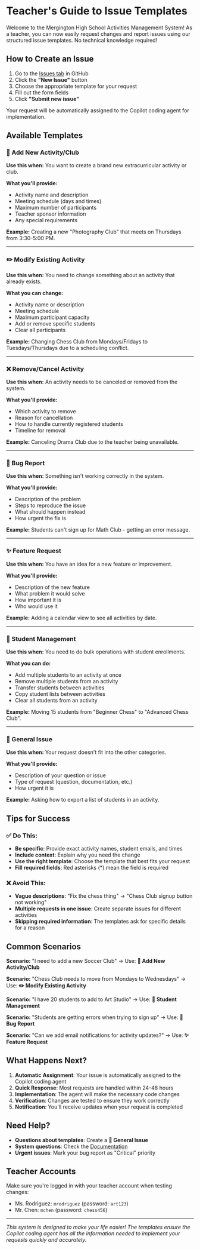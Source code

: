# Teacher's Guide to Issue Templates

Welcome to the Mergington High School Activities Management System! As a teacher, you can now easily request changes and report issues using our structured issue templates. No technical knowledge required!

## How to Create an Issue

1. Go to the [Issues tab](https://github.com/ktanino10/skills-expand-your-team-with-copilot/issues) in GitHub
2. Click the **"New Issue"** button
3. Choose the appropriate template for your request
4. Fill out the form fields
5. Click **"Submit new issue"**

Your request will be automatically assigned to the Copilot coding agent for implementation.

## Available Templates

### 🎯 Add New Activity/Club
**Use this when:** You want to create a brand new extracurricular activity or club.

**What you'll provide:**
- Activity name and description
- Meeting schedule (days and times)
- Maximum number of participants
- Teacher sponsor information
- Any special requirements

**Example:** Creating a new "Photography Club" that meets on Thursdays from 3:30-5:00 PM.

---

### ✏️ Modify Existing Activity
**Use this when:** You need to change something about an activity that already exists.

**What you can change:**
- Activity name or description
- Meeting schedule
- Maximum participant capacity
- Add or remove specific students
- Clear all participants

**Example:** Changing Chess Club from Mondays/Fridays to Tuesdays/Thursdays due to a scheduling conflict.

---

### ❌ Remove/Cancel Activity
**Use this when:** An activity needs to be canceled or removed from the system.

**What you'll provide:**
- Which activity to remove
- Reason for cancellation
- How to handle currently registered students
- Timeline for removal

**Example:** Canceling Drama Club due to the teacher being unavailable.

---

### 🐛 Bug Report
**Use this when:** Something isn't working correctly in the system.

**What you'll provide:**
- Description of the problem
- Steps to reproduce the issue
- What should happen instead
- How urgent the fix is

**Example:** Students can't sign up for Math Club - getting an error message.

---

### ✨ Feature Request
**Use this when:** You have an idea for a new feature or improvement.

**What you'll provide:**
- Description of the new feature
- What problem it would solve
- How important it is
- Who would use it

**Example:** Adding a calendar view to see all activities by date.

---

### 👥 Student Management
**Use this when:** You need to do bulk operations with student enrollments.

**What you can do:**
- Add multiple students to an activity at once
- Remove multiple students from an activity
- Transfer students between activities
- Copy student lists between activities
- Clear all students from an activity

**Example:** Moving 15 students from "Beginner Chess" to "Advanced Chess Club".

---

### 💬 General Issue
**Use this when:** Your request doesn't fit into the other categories.

**What you'll provide:**
- Description of your question or issue
- Type of request (question, documentation, etc.)
- How urgent it is

**Example:** Asking how to export a list of students in an activity.

## Tips for Success

### ✅ Do This:
- **Be specific**: Provide exact activity names, student emails, and times
- **Include context**: Explain why you need the change
- **Use the right template**: Choose the template that best fits your request
- **Fill required fields**: Red asterisks (*) mean the field is required

### ❌ Avoid This:
- **Vague descriptions**: "Fix the chess thing" → "Chess Club signup button not working"
- **Multiple requests in one issue**: Create separate issues for different activities
- **Skipping required information**: The templates ask for specific details for a reason

## Common Scenarios

**Scenario:** "I need to add a new Soccer Club"
→ Use: **🎯 Add New Activity/Club**

**Scenario:** "Chess Club needs to move from Mondays to Wednesdays"
→ Use: **✏️ Modify Existing Activity**

**Scenario:** "I have 20 students to add to Art Studio"
→ Use: **👥 Student Management**

**Scenario:** "Students are getting errors when trying to sign up"
→ Use: **🐛 Bug Report**

**Scenario:** "Can we add email notifications for activity updates?"
→ Use: **✨ Feature Request**

## What Happens Next?

1. **Automatic Assignment**: Your issue is automatically assigned to the Copilot coding agent
2. **Quick Response**: Most requests are handled within 24-48 hours
3. **Implementation**: The agent will make the necessary code changes
4. **Verification**: Changes are tested to ensure they work correctly
5. **Notification**: You'll receive updates when your request is completed

## Need Help?

- **Questions about templates**: Create a **💬 General Issue**
- **System questions**: Check the [Documentation](../src/README.md)
- **Urgent issues**: Mark your bug report as "Critical" priority

## Teacher Accounts

Make sure you're logged in with your teacher account when testing changes:
- Ms. Rodriguez: `mrodriguez` (password: `art123`)
- Mr. Chen: `mchen` (password: `chess456`)

---

*This system is designed to make your life easier! The templates ensure the Copilot coding agent has all the information needed to implement your requests quickly and accurately.*